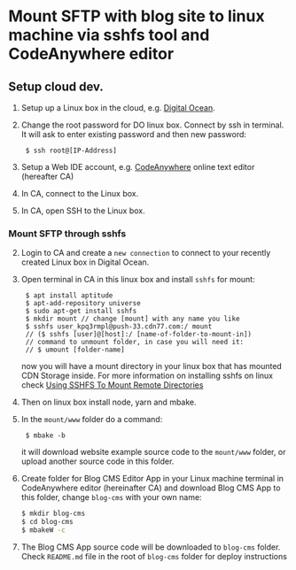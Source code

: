# Mount SFTP with blog site to linux machine via sshfs tool and CodeAnywhere editor

## Setup cloud dev.

1. Setup up a Linux box in the cloud, e.g. [Digital Ocean](www.digitalocean.com).

1. Change the root password for DO linux box. Connect by ssh in terminal. It will ask to enter existing password and then new password:

        $ ssh root@[IP-Address]

1. Setup a Web IDE account, e.g. [CodeAnywhere](https://codeanywhere.com) online text editor (hereafter CA)

1. In CA, connect to the Linux box.

1. In CA, open SSH to the Linux box.



###  Mount SFTP through sshfs

2. Login to CA and create a `new connection` to connect to your recently created Linux box in Digital Ocean.
3. Open terminal in CA in this linux box and install `sshfs` for mount:

		$ apt install aptitude
		$ apt-add-repository universe
		$ sudo apt-get install sshfs
		$ mkdir mount // change [mount] with any name you like
		$ sshfs user_kpq3rmpl@push-33.cdn77.com:/ mount
		// ($ sshfs [user]@[host]:/ [name-of-folder-to-mount-in]) 
		// command to unmount folder, in case you will need it:
		// $ umount [folder-name]

	now you will have a mount directory in your linux box that has mounted CDN Storage inside.
	For more information on installing sshfs on linux check [Using SSHFS To Mount Remote Directories](https://www.linode.com/docs/networking/ssh/using-sshfs-on-linux/)

1. Then on linux box install node, yarn and mbake.
1. In the `mount/www` folder do a command:

		$ mbake -b
		
	it will download website example source code to the `mount/www` folder, 
	or upload another source code in this folder.

1. Create folder for Blog CMS Editor App in your Linux machine terminal in CodeAnywhere editor (hereinafter CA) and download Blog CMS App to this folder, change `blog-cms` with your own name:
    ```sh
    $ mkdir blog-cms
    $ cd blog-cms
    $ mbakeW -c
    ```

1. The Blog CMS App source code will be downloaded to `blog-cms` folder. Check `README.md` file in the root of `blog-cms` folder for deploy instructions